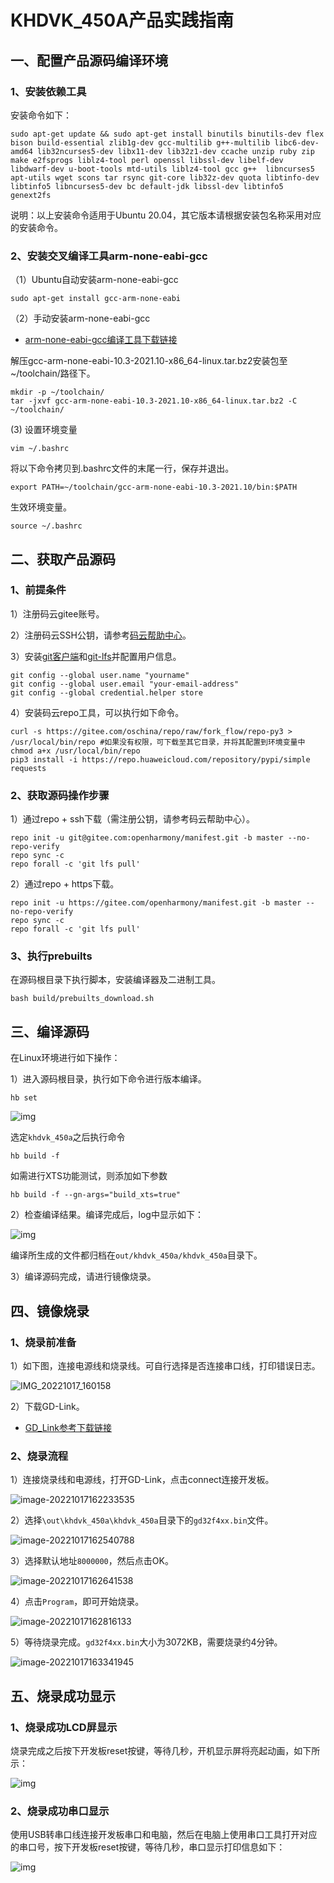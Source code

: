 # KHDVK_450A产品实践指南

## 一、配置产品源码编译环境

### 1、安装依赖工具

安装命令如下：

```
sudo apt-get update && sudo apt-get install binutils binutils-dev flex bison build-essential zlib1g-dev gcc-multilib g++-multilib libc6-dev-amd64 lib32ncurses5-dev libx11-dev lib32z1-dev ccache unzip ruby zip make e2fsprogs liblz4-tool perl openssl libssl-dev libelf-dev libdwarf-dev u-boot-tools mtd-utils liblz4-tool gcc g++  libncurses5 apt-utils wget scons tar rsync git-core lib32z-dev quota libtinfo-dev libtinfo5 libncurses5-dev bc default-jdk libssl-dev libtinfo5 genext2fs 
```

说明：以上安装命令适用于Ubuntu 20.04，其它版本请根据安装包名称采用对应的安装命令。

### **2、安装交叉编译工具arm-none-eabi-gcc**

（1）Ubuntu自动安装arm-none-eabi-gcc

```
sudo apt-get install gcc-arm-none-eabi
```

（2）手动安装arm-none-eabi-gcc

  - [arm-none-eabi-gcc编译工具下载链接](https://developer.arm.com/-/media/Files/downloads/gnu-rm/10.3-2021.10/gcc-arm-none-eabi-10.3-2021.10-x86_64-linux.tar.bz2)

   解压gcc-arm-none-eabi-10.3-2021.10-x86_64-linux.tar.bz2安装包至~/toolchain/路径下。

```
mkdir -p ~/toolchain/
tar -jxvf gcc-arm-none-eabi-10.3-2021.10-x86_64-linux.tar.bz2 -C ~/toolchain/
```

(3) 设置环境变量

```
vim ~/.bashrc
```

将以下命令拷贝到.bashrc文件的末尾一行，保存并退出。

```
export PATH=~/toolchain/gcc-arm-none-eabi-10.3-2021.10/bin:$PATH
```

生效环境变量。

```
source ~/.bashrc
```

## 二、获取产品源码

### 1、前提条件

1）注册码云gitee账号。

2）注册码云SSH公钥，请参考[码云帮助中心](https://gitee.com/help/articles/4191)。

3）安装[git客户端](https://git-scm.com/book/zh/v2/%E8%B5%B7%E6%AD%A5-%E5%AE%89%E8%A3%85-Git)和[git-lfs](https://gitee.com/vcs-all-in-one/git-lfs?_from=gitee_search#downloading)并配置用户信息。

```
git config --global user.name "yourname"
git config --global user.email "your-email-address"
git config --global credential.helper store
```

4）安装码云repo工具，可以执行如下命令。

```
curl -s https://gitee.com/oschina/repo/raw/fork_flow/repo-py3 > /usr/local/bin/repo #如果没有权限，可下载至其它目录，并将其配置到环境变量中
chmod a+x /usr/local/bin/repo
pip3 install -i https://repo.huaweicloud.com/repository/pypi/simple requests
```

### 2、获取源码操作步骤

1）通过repo + ssh下载（需注册公钥，请参考码云帮助中心）。

```
repo init -u git@gitee.com:openharmony/manifest.git -b master --no-repo-verify
repo sync -c
repo forall -c 'git lfs pull'
```

2）通过repo + https下载。

```
repo init -u https://gitee.com/openharmony/manifest.git -b master --no-repo-verify
repo sync -c
repo forall -c 'git lfs pull'
```

### 3、执行prebuilts

在源码根目录下执行脚本，安装编译器及二进制工具。

```
bash build/prebuilts_download.sh
```

## 三、编译源码

在Linux环境进行如下操作：

1）进入源码根目录，执行如下命令进行版本编译。

```
hb set
```

![img](./docs/figures/选择编译产品.png)

选定`khdvk_450a`之后执行命令

```
hb build -f
```

如需进行XTS功能测试，则添加如下参数

```
hb build -f --gn-args="build_xts=true"
```

2）检查编译结果。编译完成后，log中显示如下：

![img](./docs/figures/编译成功展示.png)

编译所生成的文件都归档在`out/khdvk_450a/khdvk_450a`目录下。

3）编译源码完成，请进行镜像烧录。

## 四、镜像烧录

### 1、烧录前准备

1）如下图，连接电源线和烧录线。可自行选择是否连接串口线，打印错误日志。

![IMG_20221017_160158](./docs/figures/烧录展示图.png)

2）下载GD-Link。

- [GD_Link参考下载链接](https://www.gd32mcu.com/data/documents/toolSoftware/GD_Link_Programmer_V4.6.10.13769.7z)

### 2、烧录流程

1）连接烧录线和电源线，打开GD-Link，点击connect连接开发板。

![image-20221017162233535](./docs/figures/GD_Link连接开发板.png)

2）选择`\out\khdvk_450a\khdvk_450a`目录下的`gd32f4xx.bin`文件。

![image-20221017162540788](./docs/figures/选中烧录文件.png)

3）选择默认地址`8000000`，然后点击OK。

![image-20221017162641538](./docs/figures/设置烧录地址.png)

4）点击`Program`，即可开始烧录。

![image-20221017162816133](./docs/figures/烧录.png)

5）等待烧录完成。`gd32f4xx.bin`大小为3072KB，需要烧录约4分钟。

![image-20221017163341945](./docs/figures/烧录成功.png)

## 五、烧录成功显示

### 1、烧录成功LCD屏显示

烧录完成之后按下开发板reset按键，等待几秒，开机显示屏将亮起动画，如下所示：

![img](./docs/figures/烧录成功开发板展示.png)

### 2、烧录成功串口显示

使用USB转串口线连接开发板串口和电脑，然后在电脑上使用串口工具打开对应的串口号，按下开发板reset按键，等待几秒，串口显示打印信息如下：

![img](./docs/figures/烧录成功串口显示.png)

